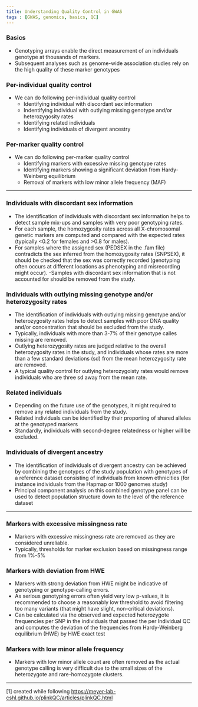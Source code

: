 ```yaml
---
title: Understanding Quality Control in GWAS
tags : [GWAS, genomics, basics, QC]
---
```



### Basics 
- Genotyping arrays enable the direct measurement of an individuals genotype at thousands of markers. 
- Subsequent analyses such as genome-wide association studies rely on the high quality of these marker genotypes


### Per-individual quality control

- We can do following per-individual quality control 
  - Identifying individual with discordant sex information 
  - Indentifying individual with outlying missing genotype and/or heterozygosity rates
  - Identifying related individuals
  - Identifying individuals of divergent ancestry
 
### Per-marker quality control
 
 - We can do following per-marker quality control 
   - Identifying markers with excessive missing genotype rates 
   - Identifying markers showing a significant deviation from Hardy-Weinberg equilibrium
   - Removal of markers with low minor allele frequency (MAF)

--- 

### Individuals with discordant sex information

- The identification of individuals with discordant sex information helps to detect sample mix-ups and samples with very poor genotyping rates.
- For each sample, the homozygosity rates across all X-chromosomal genetic markers are computed and compared with the expected rates (typically $<$0.2 for females and $>$0.8 for males).
- For samples where the assigned sex (PEDSEX in the .fam file) contradicts the sex inferred from the homozygosity rates (SNPSEX), it should be checked that the sex was correctly recorded (genotyping often occurs at different locations as phenotyping and misrecording might occur). 
-Samples with discordant sex information that is not accounted for should be removed from the study.

### Individuals with outlying missing genotype and/or heterozygosity rates

- The identification of individuals with outlying missing genotype and/or heterozygosity rates helps to detect samples with poor DNA quality and/or concentration that should be excluded from the study.
- Typically, individuals with more than 3-7% of their genotype calles missing are removed.
- Outlying heterozygosity rates are judged relative to the overall heterozygosity rates in the study, and individuals whose rates are more than a few standard deviations (sd) from the mean heterozygosity rate are removed.
- A typical quality control for outlying heterozygoisty rates would remove individuals who are three sd away from the mean rate.

### Related individuals

- Depending on the future use of the genotypes, it might required to remove any related individuals from the study. 
- Related individuals can be identified by their proporting of shared alleles at the genotyped markers
- Standardly, individuals with second-degree relatedness or higher will be excluded. 

### Individuals of divergent ancestry

- The identification of individuals of divergent ancestry can be achieved by combining the genotypes of the study population with genotypes of a reference dataset consisting of individuals from known ethnicities (for instance individuals from the Hapmap or 1000 genomes study)
- Principal component analysis on this combined genotype panel can be used to detect population structure down to the level of the reference dataset

--- 

### Markers with excessive missingness rate 

- Markers with excessive missingness rate are removed as they are considered unreliable. 
- Typically, thresholds for marker exclusion based on missingness range from 1%-5%

### Markers with deviation from HWE 

- Markers with strong deviation from HWE might be indicative of genotyping or genotype-calling errors.
- As serious genotyping errors often yield very low p-values, it is recommended to choose a reasonably low threshold to avoid filtering too many variants (that might have slight, non-critical deviations).
- Can be calculated via the observed and expected heterozygote frequencies per SNP in the individuals that passed the per Individual QC and computes the deviation of the frequencies from Hardy-Weinberg equilibrium (HWE) by HWE exact test

### Markers with low minor allele frequency

- Markers with low minor allele count are often removed as the actual genotype calling is very difficult due to the small sizes of the heterozygote and rare-homozygote clusters. 

---

[1] created while following https://meyer-lab-cshl.github.io/plinkQC/articles/plinkQC.html 
